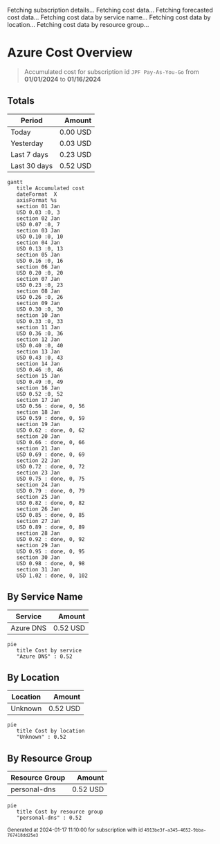 Fetching subscription details...
Fetching cost data...
Fetching forecasted cost data...
Fetching cost data by service name...
Fetching cost data by location...
Fetching cost data by resource group...
# Azure Cost Overview

> Accumulated cost for subscription id `JPF Pay-As-You-Go` from **01/01/2024** to **01/16/2024**

## Totals

|Period|Amount|
|---|---:|
|Today|0.00 USD|
|Yesterday|0.03 USD|
|Last 7 days|0.23 USD|
|Last 30 days|0.52 USD|

```mermaid
gantt
   title Accumulated cost
   dateFormat  X
   axisFormat %s
   section 01 Jan
   USD 0.03 :0, 3
   section 02 Jan
   USD 0.07 :0, 7
   section 03 Jan
   USD 0.10 :0, 10
   section 04 Jan
   USD 0.13 :0, 13
   section 05 Jan
   USD 0.16 :0, 16
   section 06 Jan
   USD 0.20 :0, 20
   section 07 Jan
   USD 0.23 :0, 23
   section 08 Jan
   USD 0.26 :0, 26
   section 09 Jan
   USD 0.30 :0, 30
   section 10 Jan
   USD 0.33 :0, 33
   section 11 Jan
   USD 0.36 :0, 36
   section 12 Jan
   USD 0.40 :0, 40
   section 13 Jan
   USD 0.43 :0, 43
   section 14 Jan
   USD 0.46 :0, 46
   section 15 Jan
   USD 0.49 :0, 49
   section 16 Jan
   USD 0.52 :0, 52
   section 17 Jan
   USD 0.56 : done, 0, 56
   section 18 Jan
   USD 0.59 : done, 0, 59
   section 19 Jan
   USD 0.62 : done, 0, 62
   section 20 Jan
   USD 0.66 : done, 0, 66
   section 21 Jan
   USD 0.69 : done, 0, 69
   section 22 Jan
   USD 0.72 : done, 0, 72
   section 23 Jan
   USD 0.75 : done, 0, 75
   section 24 Jan
   USD 0.79 : done, 0, 79
   section 25 Jan
   USD 0.82 : done, 0, 82
   section 26 Jan
   USD 0.85 : done, 0, 85
   section 27 Jan
   USD 0.89 : done, 0, 89
   section 28 Jan
   USD 0.92 : done, 0, 92
   section 29 Jan
   USD 0.95 : done, 0, 95
   section 30 Jan
   USD 0.98 : done, 0, 98
   section 31 Jan
   USD 1.02 : done, 0, 102
```

## By Service Name

|Service|Amount|
|---|---:|
|Azure DNS|0.52 USD|

```mermaid
pie
   title Cost by service
   "Azure DNS" : 0.52
```

## By Location

|Location|Amount|
|---|---:|
|Unknown|0.52 USD|

```mermaid
pie
   title Cost by location
   "Unknown" : 0.52
```

## By Resource Group

|Resource Group|Amount|
|---|---:|
|personal-dns|0.52 USD|

```mermaid
pie
   title Cost by resource group
   "personal-dns" : 0.52
```

<sup>Generated at 2024-01-17 11:10:00 for subscription with id `4913be3f-a345-4652-9bba-767418dd25e3`</sup>
